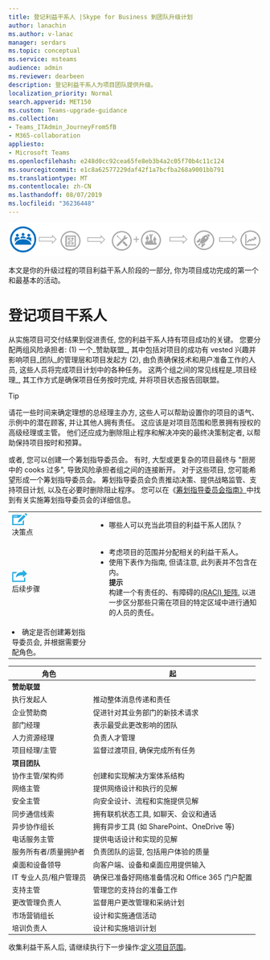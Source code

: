 ```yaml
---
title: 登记利益干系人 |Skype for Business 到团队升级计划
author: lanachin
ms.author: v-lanac
manager: serdars
ms.topic: conceptual
ms.service: msteams
audience: admin
ms.reviewer: dearbeen
description: 登记利益干系人为项目团队提供升级。
localization_priority: Normal
search.appverid: MET150
ms.custom: Teams-upgrade-guidance
ms.collection:
- Teams_ITAdmin_JourneyFromSfB
- M365-collaboration
appliesto:
- Microsoft Teams
ms.openlocfilehash: e248d0cc92cea65fe8eb3b4a2c05f70b4c11c124
ms.sourcegitcommit: e1c8a62577229daf42f1a7bcfba268a9001bb791
ms.translationtype: MT
ms.contentlocale: zh-CN
ms.lasthandoff: 08/07/2019
ms.locfileid: "36236448"
---
```

![显示升级历程的利益干系人状态的插图](media/upgrade-banner-stakeholders.png "升级旅程的阶段, 重点是收集项目利益干系人团队")

本文是你的升级过程的项目利益干系人阶段的一部分, 你为项目成功完成的第一个和最基本的活动。

# <a name="enlist-your-project-stakeholders"></a>登记项目干系人

从实施项目可交付结果到促进责任, 您的利益干系人持有项目成功的关键。 您要分配两组风险承担者: (1) 一个_赞助联盟_, 其中包括对项目的成功有 vested 兴趣并影响项目_团队_的管理层和项目发起方 (2), 由负责确保技术和用户准备工作的人员, 这些人员将完成项目计划中的各种任务。 这两个组之间的常见线程是_项目经理_, 其工作方式是确保项目任务按时完成, 并将项目状态报告回联盟。

> [!Tip]
> 请花一些时间来确定理想的总经理主办方, 这些人可以帮助设置你的项目的语气、示例中的潜在顾客, 并让其他人拥有责任。 这应该是对项目范围和愿景拥有授权的高级经理或主管。 他们还应成为删除阻止程序和解决冲突的最终决策制定者, 以帮助保持项目按时和预算。

或者, 您可以创建一个筹划指导委员会。 有时, 大型或更复杂的项目最终与 "厨房中的 cooks 过多", 导致风险承担者组之间的连接断开。 对于这些项目, 您可能希望形成一个筹划指导委员会。 筹划指导委员会负责推动决策、提供战略监管、支持项目计划, 以及在必要时删除阻止程序。 您可以在《[筹划指导委员会指南》](https://aka.ms/SteeringCommittee)中找到有关实施筹划指导委员会的详细信息。

| | |
|---|---|
| ![描述决策点的图标](media/audio_conferencing_image7.png) <br/>决策点 | <ul><li>哪些人可以充当此项目的利益干系人团队？</li></ul> |
| ![描述后续步骤的图标](media/audio_conferencing_image9.png)<br/>后续步骤 | <ul><li>考虑项目的范围并分配相关的利益干系人。</li><li>使用下表作为指南, 但请注意, 此列表并不包含在内。<br><strong>提示</strong><br>构建一个有责任的、有障碍的[(RACI) 矩阵](https://en.wikipedia.org/wiki/Responsibility_assignment_matrix), 以进一步区分那些只需在项目的特定区域中进行通知的人员的责任。</li> |
| <li>确定是否创建筹划指导委员会, 并根据需要分配角色。</li></ul> | |

| 角色 | 起 |
|---|---|
| **赞助联盟** | |
| 执行发起人 | 推动整体消息传递和责任 |
| 企业赞助商 | 促进针对其业务部门的新技术请求 |
| 部门经理 | 表示最受此更改影响的团队 |
| 人力资源经理 | 负责人才管理 |
| 项目经理/主管 | 监督过渡项目, 确保完成所有任务 |
| **项目团队** | |
| 协作主管/架构师 | 创建和实现解决方案体系结构 |
| 网络主管 | 提供网络设计和执行的见解 |
| 安全主管 | 向安全设计、流程和实施提供见解 |
| 同步通信线索 | 拥有联机状态工具, 如聊天、会议和通话 |
| 异步协作组长 | 拥有异步工具 (如 SharePoint、OneDrive 等) |
| 电话服务主管 | 提供电话设计和实现的见解 |
| 服务所有者/质量拥护者 | 负责团队的运营, 包括用户体验的质量 |
| 桌面和设备领导 | 向客户端、设备和桌面应用提供输入 |
| IT 专业人员/租户管理员 | 确保已准备好网络准备情况和 Office 365 门户配置 |
| 支持主管 | 管理您的支持台的准备工作 |
| 更改管理负责人 | 监督用户更改管理和采纳计划 |
| 市场营销组长 | 设计和实施通信活动 |
| 培训负责人 | 设计和实施培训计划 |

收集利益干系人后, 请继续执行下一步操作:[定义项目范围](https://aka.ms/SkypetoTeams-Scope)。
